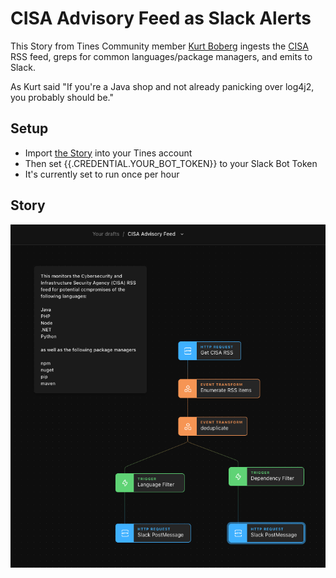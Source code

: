 # CISA Advisory Feed as Slack Alerts
This Story from Tines Community member [Kurt Boberg](https://twitter.com/lapt0r) ingests the [CISA](https://www.cisa.gov/) RSS feed, greps for common languages/package managers, and emits to Slack.

As Kurt said "If you're a Java shop and not already panicking over log4j2, you probably should be."

## Setup
* Import [the Story](cisa-advisory-feed-slack.json) into your Tines account
* Then set {{.CREDENTIAL.YOUR_BOT_TOKEN}} to your Slack Bot Token
* It's currently set to run once per hour

## Story
![CISA to Slack](cisa-to-slack.png)
